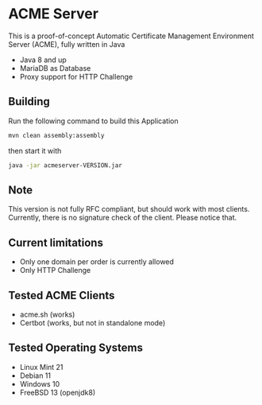 # ACME Server
This is a proof-of-concept Automatic Certificate Management Environment Server (ACME), fully written in Java

- Java 8 and up
- MariaDB as Database
- Proxy support for HTTP Challenge

## Building
Run the following command to build this Application
```bash
mvn clean assembly:assembly
```
then start it with
```bash
java -jar acmeserver-VERSION.jar
```

## Note
This version is not fully RFC compliant, but should work with most clients. Currently, there is no signature check of the client. Please notice that.

## Current limitations
- Only one domain per order is currently allowed
- Only HTTP Challenge

## Tested ACME Clients
- acme.sh (works)
- Certbot (works, but not in standalone mode)

## Tested Operating Systems
- Linux Mint 21
- Debian 11
- Windows 10
- FreeBSD 13 (openjdk8)